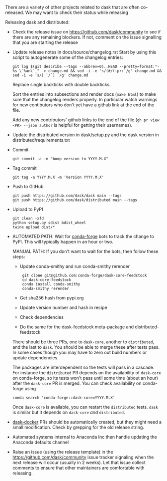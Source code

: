 There are a variety of other projects related to dask that are often
co-released.  We may want to check their status while releasing


Releasing dask and distributed:

*   Check the release issue on https://github.com/dask/community to see if there 
    are any remaining blockers. If not, comment on the issue signalling that you
    are starting the release


*   Update release notes in docs/source/changelog.rst
    Start by using this script to autogenerate some of the changelog entries:
        
        git log $(git describe --tags --abbrev=0)..HEAD --pretty=format:"- %s \`%an\`_"  > change.md && sed -i -e 's/(#/(:pr:`/g' change.md && sed -i -e 's/) `/`) `/g' change.md

    Replace single backticks with double backticks. 

    Sort the entries into subsections and render docs (``make html``) to make 
    sure that the changelog renders properly. In particular watch warnings for
    new contibutors who don't yet have a github link at the end of the file.

    Add any new contributors' github links to the end of the file 
    (``gh pr view <PR> --json author`` is helpful for getting their usernames).

*   Update the distributed version in dask/setup.py and the dask version
    in distributed/requirements.txt

*   Commit

        git commit -a -m "bump version to YYYY.M.X"

*   Tag commit

        git tag -a YYYY.M.X -m 'Version YYYY.M.X'

*   Push to GitHub

        git push https://github.com/dask/dask main --tags
        git push https://github.com/dask/distributed main --tags

*   Upload to PyPI

        git clean -xfd
        python setup.py sdist bdist_wheel
        twine upload dist/*

*   AUTOMATED PATH: Wait for [conda-forge](https://conda-forge.github.io) bots to track the
    change to PyPI. This will typically happen in an hour or two.

    MANUAL PATH: If you don't want to wait for the bots, then follow these steps:
    *  Update conda-smithy and run conda-smithy rerender

            git clone git@github.com:conda-forge/dask-core-feedstock
            cd dask-core-feedstock
            conda install conda-smithy
            conda-smithy rerender

    *  Get sha256 hash from pypi.org
    *  Update version number and hash in recipe
    *  Check dependencies
    *  Do the same for the dask-feedstock meta-package and distributed-feedstock

    There should be three PRs, one to `dask-core`, another to `distributed`, and the 
    last to `dask`. You should be able to merge these after tests pass. In some cases 
    though you may have to zero out build numbers or update dependencies.

    The packages are interdependent so the tests will pass in a cascade. For instance
    the  `distributed` PR depends on the availability of `dask-core` on conda-forge, so 
    its tests won't pass until some time (about an hour) after the `dask-core` PR is merged. 
    You can check availability on conda-forge using 
        
        conda search 'conda-forge::dask-core=YYYY.M.X'
    
    Once `dask-core` is available, you can restart the `distributed` tests. `dask` is similar
    but it depends on `dask-core` _and_ `distributed`.

*   [dask-docker](https://github.com/dask/dask-docker) PRs should be automatically created, 
    but they might need a small modification. Check by grepping for the old release string.

*   Automated systems internal to Anaconda Inc then handle updating the
    Anaconda defaults channel

*   Raise an issue (using the release template) in the https://github.com/dask/community 
    issue tracker signaling when the next release will occur (usually in 2 weeks). 
    Let that issue collect comments to ensure that other maintainers are comfortable
    with releasing.
